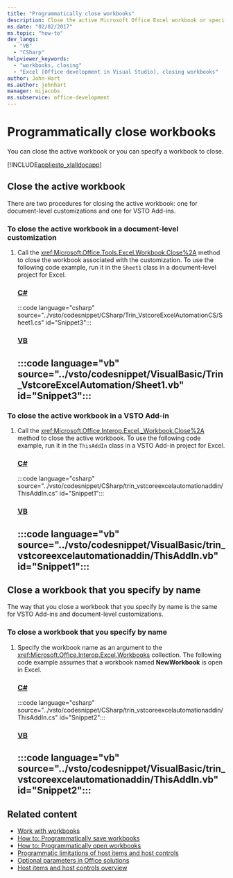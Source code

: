 ```yaml
---
title: "Programmatically close workbooks"
description: Close the active Microsoft Office Excel workbook or specify a workbook to close programmatically from Visual Basic or C#.
ms.date: "02/02/2017"
ms.topic: "how-to"
dev_langs:
  - "VB"
  - "CSharp"
helpviewer_keywords:
  - "workbooks, closing"
  - "Excel [Office development in Visual Studio], closing workbooks"
author: John-Hart
ms.author: johnhart
manager: mijacobs
ms.subservice: office-development
---
```

# Programmatically close workbooks

  You can close the active workbook or you can specify a workbook to close.

 [!INCLUDE[appliesto_xlalldocapp](../vsto/includes/appliesto-xlalldocapp-md.md)]

## Close the active workbook
 There are two procedures for closing the active workbook: one for document-level customizations and one for VSTO Add-ins.

### To close the active workbook in a document-level customization

1. Call the <xref:Microsoft.Office.Tools.Excel.Workbook.Close%2A> method to close the workbook associated with the customization. To use the following code example, run it in the `Sheet1` class in a document-level project for Excel.

     ### [C#](#tab/csharp)
     :::code language="csharp" source="../vsto/codesnippet/CSharp/Trin_VstcoreExcelAutomationCS/Sheet1.cs" id="Snippet3":::

     ### [VB](#tab/vb)
     :::code language="vb" source="../vsto/codesnippet/VisualBasic/Trin_VstcoreExcelAutomation/Sheet1.vb" id="Snippet3":::
     ---

### To close the active workbook in a VSTO Add-in

1. Call the <xref:Microsoft.Office.Interop.Excel._Workbook.Close%2A> method to close the active workbook. To use the following code example, run it in the `ThisAddIn` class in a VSTO Add-in project for Excel.

    ### [C#](#tab/csharp)
    :::code language="csharp" source="../vsto/codesnippet/CSharp/trin_vstcoreexcelautomationaddin/ThisAddIn.cs" id="Snippet1":::

    ### [VB](#tab/vb)
    :::code language="vb" source="../vsto/codesnippet/VisualBasic/trin_vstcoreexcelautomationaddin/ThisAddIn.vb" id="Snippet1":::
    ---

## Close a workbook that you specify by name
 The way that you close a workbook that you specify by name is the same for VSTO Add-ins and document-level customizations.

### To close a workbook that you specify by name

1. Specify the workbook name as an argument to the <xref:Microsoft.Office.Interop.Excel.Workbooks> collection. The following code example assumes that a workbook named **NewWorkbook** is open in Excel.

     ### [C#](#tab/csharp)
     :::code language="csharp" source="../vsto/codesnippet/CSharp/trin_vstcoreexcelautomationaddin/ThisAddIn.cs" id="Snippet2":::

     ### [VB](#tab/vb)
     :::code language="vb" source="../vsto/codesnippet/VisualBasic/trin_vstcoreexcelautomationaddin/ThisAddIn.vb" id="Snippet2":::
     ---

## Related content
- [Work with workbooks](../vsto/working-with-workbooks.md)
- [How to: Programmatically save workbooks](../vsto/how-to-programmatically-save-workbooks.md)
- [How to: Programmatically open workbooks](../vsto/how-to-programmatically-open-workbooks.md)
- [Programmatic limitations of host items and host controls](../vsto/programmatic-limitations-of-host-items-and-host-controls.md)
- [Optional parameters in Office solutions](../vsto/optional-parameters-in-office-solutions.md)
- [Host items and host controls overview](../vsto/host-items-and-host-controls-overview.md)
